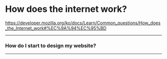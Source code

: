 # How does the internet work?
https://developer.mozilla.org/ko/docs/Learn/Common_questions/How_does_the_Internet_work#%EC%9A%94%EC%95%BD

---

### How do I start to design my website?


---
